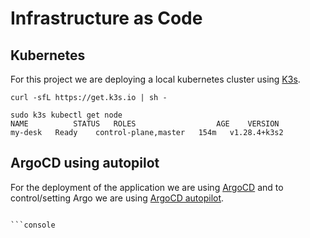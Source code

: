 # Infrastructure as Code

## Kubernetes
For this project we are deploying a local kubernetes cluster using [K3s](https://k3s.io/).

```console
curl -sfL https://get.k3s.io | sh - 
```
```console
sudo k3s kubectl get node
NAME          STATUS   ROLES                  AGE    VERSION
my-desk   Ready    control-plane,master   154m   v1.28.4+k3s2
```

## ArgoCD using autopilot
For the deployment of the application we are using [ArgoCD](https://argoproj.github.io/argo-cd/) and to control/setting Argo we are using [ArgoCD autopilot](https://argocd-autopilot.readthedocs.io/en/stable/).

```console

```console